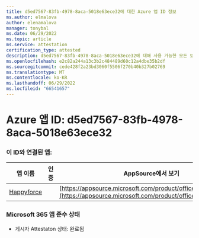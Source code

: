 ```yaml
---
title: d5ed7567-83fb-4978-8aca-5018e63ece32에 대한 Azure 앱 ID 정보
ms.author: elmalova
author: elenamalova
manager: tonybal
ms.date: 06/29/2022
ms.topic: article
ms.service: attestation
certification_type: attested
description: d5ed7567-83fb-4978-8aca-5018e63ece32에 대해 사용 가능한 모든 보안 및 규정 준수 정보입니다.
ms.openlocfilehash: e2c82a244a13c3b2c484489d60c12a4dbe35b2df
ms.sourcegitcommit: cede428f2a23bd3060f5506f270b40b327b02769
ms.translationtype: MT
ms.contentlocale: ko-KR
ms.lasthandoff: 06/29/2022
ms.locfileid: "66541657"
---
```

# <a name="azure-app-id-d5ed7567-83fb-4978-8aca-5018e63ece32"></a>Azure 앱 ID: d5ed7567-83fb-4978-8aca-5018e63ece32


### <a name="apps-associated-with-this-id"></a>이 ID와 연결된 앱:
| **앱 이름** | **인증** | **AppSource에서 보기** |
|--------------|---------------|-----------------------|
| [Happyforce](../forward/WA200002078.md) |  | [https://appsource.microsoft.com/product/office/WA200002078](https://appsource.microsoft.com/product/office/WA200002078) |

### <a name="microsoft-365-app-compliance-status"></a>Microsoft 365 앱 준수 상태
- 게시자 Attestaton 상태: 완료됨
